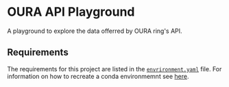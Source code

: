 # OURA API Playground

A playground to explore the data offerred by OURA ring's API.

## Requirements
The requirements for this project are listed in the [`envrironment.yaml`](./environment.yaml) file. For information on how to recreate a conda environmemnt see [here](https://conda.io/projects/conda/en/latest/user-guide/tasks/manage-environments.html#creating-an-environment-from-an-environment-yml-file).
